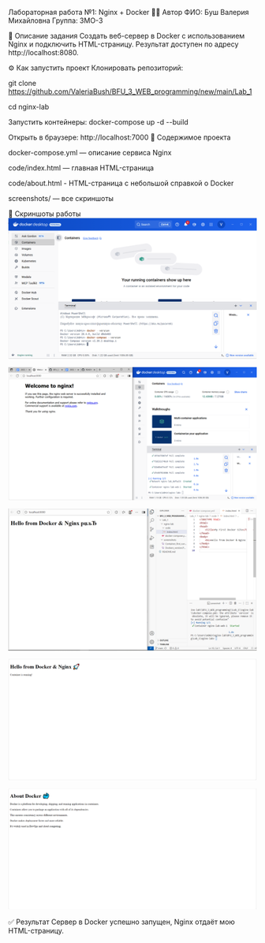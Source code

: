 Лабораторная работа №1: Nginx + Docker
👩‍💻 Автор
ФИО: Буш Валерия Михайловна
Группа: 3МО-3

📌 Описание задания
Создать веб-сервер в Docker с использованием Nginx и подключить HTML-страницу.
Результат доступен по адресу http://localhost:8080.

⚙️ Как запустить проект
Клонировать репозиторий:

git clone https://github.com/ValeriaBush/BFU_3_WEB_programming/new/main/Lab_1

cd nginx-lab

Запустить контейнеры:
docker-compose up -d --build

Открыть в браузере: http://localhost:7000 📂 Содержимое проекта

docker-compose.yml — описание сервиса Nginx

code/index.html — главная HTML-страница

code/about.html - HTML-страница с небольшой справкой о Docker

screenshots/ — все скриншоты

📸 Скриншоты работы
![Версия Docker](./screenshots/Dockers_version.png)

![Первый запуск](./screenshots/Container_first_run.png)

![Добавление index.html](./screenshots/Added_index_html.png)

![Улучшение index.html](./screenshots/Updated_index_html.png)

![Добавление about.html](./screenshots/Added_about_html.png)

✅ Результат Сервер в Docker успешно запущен, Nginx отдаёт мою HTML-страницу.
